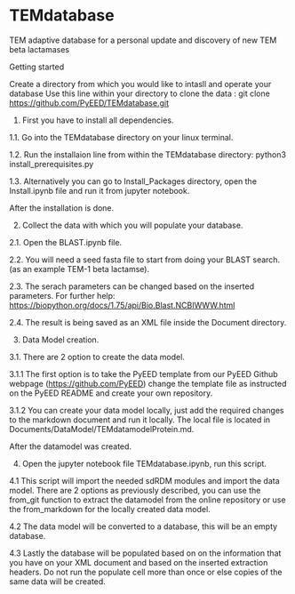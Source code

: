 # TEMdatabase
TEM adaptive database for a personal update and discovery of new TEM beta lactamases


Getting started

Create a directory from which you would like to intasll and operate your database
Use this line within your directory to clone the data : git clone https://github.com/PyEED/TEMdatabase.git


1. First you have to install all dependencies.
    
1.1. Go into the TEMdatabase directory on your linux terminal.

1.2. Run the installaion line from within the TEMdatabase directory: python3 install_prerequisites.py 

1.3. Alternatively you can go to Install_Packages directory, open the Install.ipynb file and run it from jupyter notebook.

After the installation is done.

2. Collect the data with which you will populate your database.
  
2.1. Open the BLAST.ipynb file.

2.2. You will need a seed fasta file to start from doing your BLAST search.(as an example TEM-1 beta lactamse).

2.3. The serach parameters can be changed based on the inserted parameters. For further help:
      https://biopython.org/docs/1.75/api/Bio.Blast.NCBIWWW.html
      
2.4. The result is being saved as an XML file inside the Document directory.

3. Data Model creation.
    
3.1. There are 2 option to create the data model.

3.1.1 The first option is to take the PyEED template from our PyEED Github webpage (https://github.com/PyEED) change the template file as instructed on the PyEED README and create your own repository.

3.1.2 You can create your data model locally, just add the required changes to the markdown document and run it locally. The local file is located in Documents/DataModel/TEMdatamodelProtein.md.

After the datamodel was created.

4.    Open the jupyter notebook file TEMdatabase.ipynb, run this script.
    
4.1   This script will import the needed sdRDM modules and import the data model. There are 2 options as previously described, you can use the from_git function to extract the datamodel from the online repository or use the from_markdown for the locally created data model.
      
4.2   The data model will be converted to a database, this will be an empty database.

4.3   Lastly the database will be populated based on on the information that you have on your XML document
      and based on the inserted extraction headers. Do not run the populate cell more than once or else copies of the same data will be created.
      
